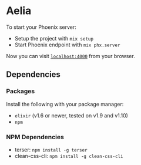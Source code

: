 # Aelia

To start your Phoenix server:

  * Setup the project with `mix setup`
  * Start Phoenix endpoint with `mix phx.server`

Now you can visit [`localhost:4000`](http://localhost:4000) from your browser.

## Dependencies

### Packages

Install the following with your package manager:

* `elixir` (v1.6 or newer, tested on v1.9 and v1.10)
* `npm`

### NPM Dependencies

* terser: `npm install -g terser`
* clean-css-cli: `npm install -g clean-css-cli`
